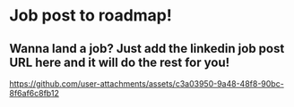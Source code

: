 # Job post to roadmap!

## Wanna land a job? Just add the linkedin job post URL here and it will do the rest for you!


https://github.com/user-attachments/assets/c3a03950-9a48-48f8-90bc-8f6af6c8fb12

